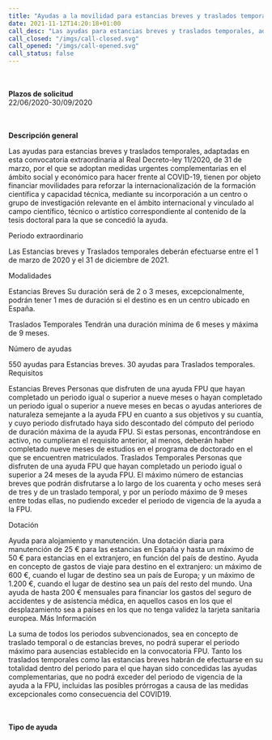 ```yaml
---
title: "Ayudas a la movilidad para estancias breves y traslados temporales de beneficiarios FPU. Convocatoria Extraordinaria."
date: 2021-11-12T14:20:18+01:00
call_desc: "Las ayudas para estancias breves y traslados temporales, adaptadas en esta convocatoria extraordinaria al Real Decreto-ley ..."
call_closed: "/imgs/call-closed.svg"
call_opened: "/imgs/call-opened.svg"
call_status: false
---
```

<br><br><b>Plazos de solicitud</b><br>
22/06/2020-30/09/2020   

<br><br><b>Descripción general</b><br>

Las ayudas para estancias breves y traslados temporales, adaptadas en esta convocatoria extraordinaria al Real Decreto-ley 11/2020, de 31 de marzo, por el que se adoptan medidas urgentes complementarias en el ámbito social y económico para hacer frente al COVID-19, tienen por objeto financiar movilidades para reforzar la internacionalización de la formación científica y capacidad técnica, mediante su incorporación a un centro o grupo de investigación relevante en el ámbito internacional y vinculado al campo científico, técnico o artístico correspondiente al contenido de la tesis doctoral para la que se concedió la ayuda. 

Periodo extraordinario

Las Estancias breves y Traslados temporales deberán efectuarse entre el 1 de marzo de 2020 y el 31 de diciembre de 2021.

Modalidades

Estancias Breves
Su duración será de 2 o 3 meses, excepcionalmente, podrán tener 1 mes de duración si el destino es en un centro ubicado en España.

Traslados Temporales
Tendrán una duración mínima de 6 meses y máxima de 9 meses.

Número de ayudas

550 ayudas para Estancias breves.
30 ayudas para Traslados temporales.
Requisitos

Estancias Breves
Personas que disfruten de una ayuda FPU que hayan completado un periodo igual o superior a nueve meses o hayan completado un periodo igual o superior a nueve meses en becas o ayudas anteriores de naturaleza semejante a la ayuda FPU en cuanto a sus objetivos y su cuantía, y cuyo periodo disfrutado haya sido descontado del cómputo del periodo de duración máxima de la ayuda FPU.
Si estas personas, encontrándose en activo, no cumplieran el requisito anterior, al menos, deberán haber completado nueve meses de estudios en el programa de doctorado en el que se encuentren matriculados.
Traslados Temporales
Personas que disfruten de una ayuda FPU que hayan completado un periodo igual o superior a 24 meses de la ayuda FPU.
El máximo número de estancias breves que podrán disfrutarse a lo largo de los cuarenta y ocho meses será de tres y de un traslado temporal, y por un período máximo de 9 meses entre todas ellas, no pudiendo exceder el periodo de vigencia de la ayuda a la FPU.

Dotación

Ayuda para alojamiento y manutención. Una dotación diaria para manutención de 25 € para las estancias en España y hasta un máximo de 50 € para estancias en el extranjero, en función del país de destino.
Ayuda en concepto de gastos de viaje para destino en el extranjero: un máximo de 600 €, cuando el lugar de destino sea un país de Europa; y un máximo de 1.200 €, cuando el lugar de destino sea un país del resto del mundo.
Una ayuda de hasta 200 € mensuales para financiar los gastos del seguro de accidentes y de asistencia médica, en aquellos casos en los que el desplazamiento sea a países en los que no tenga validez la tarjeta sanitaria europea.
Más Información

La suma de todos los periodos subvencionados, sea en concepto de traslado temporal o de estancias breves, no podrá superar el periodo máximo para ausencias establecido en la convocatoria FPU.
Tanto los traslados temporales como las estancias breves habrán de efectuarse en su totalidad dentro del periodo para el que hayan sido concedidas las ayudas complementarias, que no podrá exceder del periodo de vigencia de la ayuda a la FPU, incluidas las posibles prórrogas a causa de las medidas excepcionales como consecuencia del COVID19.  

<br><br><b>Tipo de ayuda</b><br> 